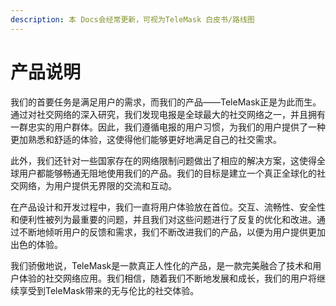 ```yaml
---
description: 本 Docs会经常更新，可视为TeleMask 白皮书/路线图
---
```


# 产品说明



我们的首要任务是满足用户的需求，而我们的产品——TeleMask正是为此而生。通过对社交网络的深入研究，我们发现电报是全球最大的社交网络之一，并且拥有一群忠实的用户群体。因此，我们遵循电报的用户习惯，为我们的用户提供了一种更加熟悉和舒适的体验，这使得他们能够更好地满足自己的社交需求。



此外，我们还针对一些国家存在的网络限制问题做出了相应的解决方案，这使得全球用户都能够畅通无阻地使用我们的产品。我们的目标是建立一个真正全球化的社交网络，为用户提供无界限的交流和互动。



在产品设计和开发过程中，我们一直将用户体验放在首位。交互、流畅性、安全性和便利性被列为最重要的问题，并且我们对这些问题进行了反复的优化和改进。通过不断地倾听用户的反馈和需求，我们不断改进我们的产品，以便为用户提供更加出色的体验。



我们骄傲地说，TeleMask是一款真正人性化的产品，是一款完美融合了技术和用户体验的社交网络应用。我们相信，随着我们不断地发展和成长，我们的用户将继续享受到TeleMask带来的无与伦比的社交体验。

